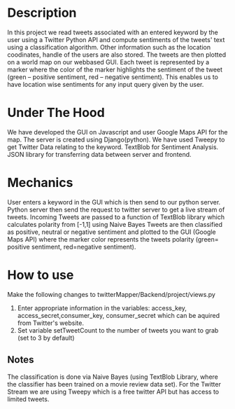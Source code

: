 Description
==========
In this project we read tweets associated with an entered keyword by the user using a Twitter Python API and compute sentiments of the tweets' text using a classification algorithm. Other information such as the location coodinates, handle of the users are also stored. The tweets are then plotted on a world map on our webbased GUI. Each tweet is represented by a marker where the color of the marker highlights the sentiment of the tweet  (green – positive sentiment, red – negative sentiment). This enables us to have location wise sentiments for any input query given by the user.

Under The Hood
==============
We have developed the GUI on Javascript and user Google Maps API for the map. The server is created using Django(python). We have used Tweepy to get Twitter Data relating to the keyword. TextBlob for Sentiment Analysis. JSON library for transferring data between server and frontend.

Mechanics 
==========
User enters a keyword in the GUI which is then send to our python server. Python server then send the request to twitter server to get a live stream of tweets. Incoming Tweets are passed to a function of TextBlob library which calculates polarity from [-1,1] using Naive Bayes Tweets are then classified as positive, neutral or negative sentiment and plotted to the GUI (Google Maps API) where the marker color represents the tweets polarity (green= positive sentiment, red=negative sentiment).

How to use
==========
Make the following changes to twitterMapper/Backend/project/views.py
1) Enter appropriate information in the variables: access_key, access_secret,consumer_key, consumer_secret which can be aquired from Twitter's website.
2) Set variable setTweetCount to the number of tweets you want to grab (set to 3 by default)


Notes
-----
The classification is done via Naive Bayes (using TextBlob Library, where the classifier has been trained on a movie review data set).
For the Twitter Stream we are using Tweepy which is a free twitter API but has access to limited tweets.
